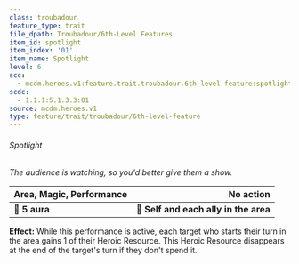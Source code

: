 ```yaml
---
class: troubadour
feature_type: trait
file_dpath: Troubadour/6th-Level Features
item_id: spotlight
item_index: '01'
item_name: Spotlight
level: 6
scc:
  - mcdm.heroes.v1:feature.trait.troubadour.6th-level-feature:spotlight
scdc:
  - 1.1.1:5.1.3.3:01
source: mcdm.heroes.v1
type: feature/trait/troubadour/6th-level-feature
---
```


###### Spotlight

*The audience is watching, so you'd better give them a show.*

| **Area, Magic, Performance** |                         **No action** |
| ---------------------------- | ------------------------------------: |
| **📏 5 aura**                | **🎯 Self and each ally in the area** |

**Effect:** While this performance is active, each target who starts their turn in the area gains 1 of their Heroic Resource. This Heroic Resource disappears at the end of the target's turn if they don't spend it.
